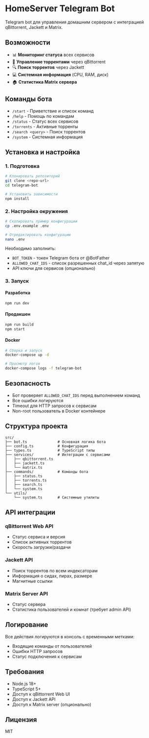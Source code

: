 # HomeServer Telegram Bot

Telegram bot для управления домашним сервером с интеграцией qBittorrent, Jackett и Matrix.

## Возможности

- 📊 **Мониторинг статуса** всех сервисов
- 🌊 **Управление торрентами** через qBittorrent
- 🔍 **Поиск торрентов** через Jackett
- 💻 **Системная информация** (CPU, RAM, диск)
- 🏠 **Статистика Matrix сервера**

## Команды бота

- `/start` - Приветствие и список команд
- `/help` - Помощь по командам
- `/status` - Статус всех сервисов
- `/torrents` - Активные торренты
- `/search <query>` - Поиск торрентов
- `/system` - Системная информация

## Установка и настройка

### 1. Подготовка

```bash
# Клонировать репозиторий
git clone <repo-url>
cd telegram-bot

# Установить зависимости
npm install
```

### 2. Настройка окружения

```bash
# Скопировать пример конфигурации
cp .env.example .env

# Отредактировать конфигурацию
nano .env
```

Необходимо заполнить:
- `BOT_TOKEN` - токен Telegram бота от @BotFather
- `ALLOWED_CHAT_IDS` - список разрешенных chat_id через запятую
- API ключи для сервисов (опционально)

### 3. Запуск

#### Разработка
```bash
npm run dev
```

#### Продакшен
```bash
npm run build
npm start
```

#### Docker
```bash
# Сборка и запуск
docker-compose up -d

# Просмотр логов
docker-compose logs -f telegram-bot
```

## Безопасность

- Бот проверяет `ALLOWED_CHAT_IDS` перед выполнением команд
- Все ошибки логируются
- Timeout для HTTP запросов к сервисам
- Non-root пользователь в Docker контейнере

## Структура проекта

```
src/
├── bot.ts              # Основная логика бота
├── config.ts           # Конфигурация
├── types.ts            # TypeScript типы
├── services/           # Интеграции с сервисами
│   ├── qbittorrent.ts
│   ├── jackett.ts
│   └── matrix.ts
├── commands/           # Команды бота
│   ├── status.ts
│   ├── torrents.ts
│   ├── search.ts
│   └── system.ts
└── utils/
    └── system.ts       # Системные утилиты
```

## API интеграции

### qBittorrent Web API
- Статус сервиса и версия
- Список активных торрентов
- Скорость загрузки/раздачи

### Jackett API
- Поиск торрентов по всем индексаторам
- Информация о сидах, пирах, размере
- Магнитные ссылки

### Matrix Server API
- Статус сервера
- Статистика пользователей и комнат (требует admin API)

## Логирование

Все действия логируются в консоль с временными метками:
- Входящие команды от пользователей
- Ошибки HTTP запросов
- Статус подключения к сервисам

## Требования

- Node.js 18+
- TypeScript 5+
- Доступ к qBittorrent Web UI
- Доступ к Jackett API
- Доступ к Matrix server (опционально)

## Лицензия

MIT